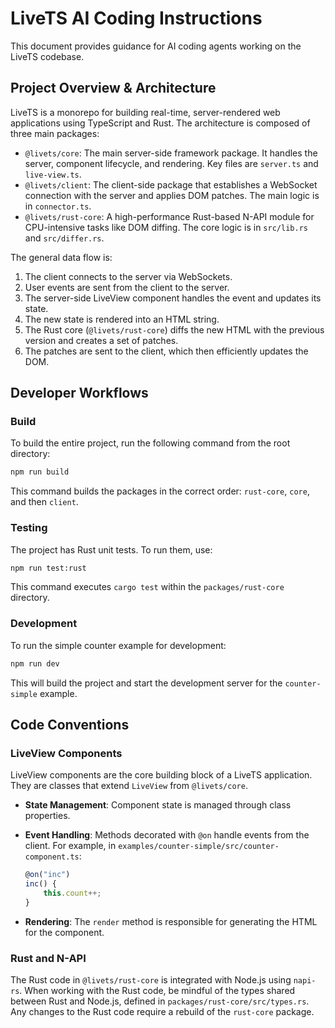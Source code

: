 # LiveTS AI Coding Instructions

This document provides guidance for AI coding agents working on the LiveTS codebase.

## Project Overview & Architecture

LiveTS is a monorepo for building real-time, server-rendered web applications using TypeScript and Rust. The architecture is composed of three main packages:

- `@livets/core`: The main server-side framework package. It handles the server, component lifecycle, and rendering. Key files are `server.ts` and `live-view.ts`.
- `@livets/client`: The client-side package that establishes a WebSocket connection with the server and applies DOM patches. The main logic is in `connector.ts`.
- `@livets/rust-core`: A high-performance Rust-based N-API module for CPU-intensive tasks like DOM diffing. The core logic is in `src/lib.rs` and `src/differ.rs`.

The general data flow is:

1.  The client connects to the server via WebSockets.
2.  User events are sent from the client to the server.
3.  The server-side LiveView component handles the event and updates its state.
4.  The new state is rendered into an HTML string.
5.  The Rust core (`@livets/rust-core`) diffs the new HTML with the previous version and creates a set of patches.
6.  The patches are sent to the client, which then efficiently updates the DOM.

## Developer Workflows

### Build

To build the entire project, run the following command from the root directory:

```bash
npm run build
```

This command builds the packages in the correct order: `rust-core`, `core`, and then `client`.

### Testing

The project has Rust unit tests. To run them, use:

```bash
npm run test:rust
```

This command executes `cargo test` within the `packages/rust-core` directory.

### Development

To run the simple counter example for development:

```bash
npm run dev
```

This will build the project and start the development server for the `counter-simple` example.

## Code Conventions

### LiveView Components

LiveView components are the core building block of a LiveTS application. They are classes that extend `LiveView` from `@livets/core`.

- **State Management**: Component state is managed through class properties.
- **Event Handling**: Methods decorated with `@on` handle events from the client. For example, in `examples/counter-simple/src/counter-component.ts`:

  ```typescript
  @on("inc")
  inc() {
      this.count++;
  }
  ```

- **Rendering**: The `render` method is responsible for generating the HTML for the component.

### Rust and N-API

The Rust code in `@livets/rust-core` is integrated with Node.js using `napi-rs`. When working with the Rust code, be mindful of the types shared between Rust and Node.js, defined in `packages/rust-core/src/types.rs`. Any changes to the Rust code require a rebuild of the `rust-core` package.
